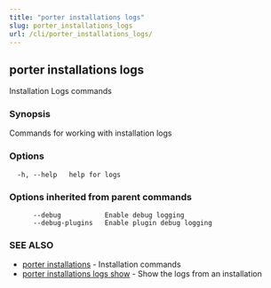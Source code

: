 ```yaml
---
title: "porter installations logs"
slug: porter_installations_logs
url: /cli/porter_installations_logs/
---
```

## porter installations logs

Installation Logs commands

### Synopsis

Commands for working with installation logs

### Options

```
  -h, --help   help for logs
```

### Options inherited from parent commands

```
      --debug           Enable debug logging
      --debug-plugins   Enable plugin debug logging
```

### SEE ALSO

* [porter installations](/cli/porter_installations/)	 - Installation commands
* [porter installations logs show](/cli/porter_installations_logs_show/)	 - Show the logs from an installation

